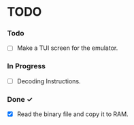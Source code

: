 TODO
====

### Todo

- [ ] Make a TUI screen for the emulator.

### In Progress

- [ ] Decoding Instructions.

### Done ✓

- [x] Read the binary file and copy it to RAM.
